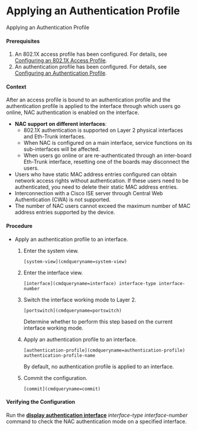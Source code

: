 Applying an Authentication Profile
==================================

Applying an Authentication Profile

#### Prerequisites

1. An 802.1X access profile has been configured. For details, see [Configuring an 802.1X Access Profile](galaxy_nac_cfg_0048.html).
2. An authentication profile has been configured. For details, see [Configuring an Authentication Profile](galaxy_nac_cfg_0054.html).

#### Context

After an access profile is bound to an authentication profile and the authentication profile is applied to the interface through which users go online, NAC authentication is enabled on the interface.

* **NAC support on different interfaces**:
  + 802.1X authentication is supported on Layer 2 physical interfaces and Eth-Trunk interfaces.
  + When NAC is configured on a main interface, service functions on its sub-interfaces will be affected.
  + When users go online or are re-authenticated through an inter-board Eth-Trunk interface, resetting one of the boards may disconnect the users.
* Users who have static MAC address entries configured can obtain network access rights without authentication. If these users need to be authenticated, you need to delete their static MAC address entries.
* Interconnection with a Cisco ISE server through Central Web Authentication (CWA) is not supported.
* The number of NAC users cannot exceed the maximum number of MAC address entries supported by the device.


#### Procedure

* Apply an authentication profile to an interface.
  
  
  1. Enter the system view.
     ```
     [system-view](cmdqueryname=system-view)
     ```
  2. Enter the interface view.
     ```
     [interface](cmdqueryname=interface) interface-type interface-number
     ```
  3. Switch the interface working mode to Layer 2.
     ```
     [portswitch](cmdqueryname=portswitch)
     ```
     
     Determine whether to perform this step based on the current interface working mode.
  4. Apply an authentication profile to an interface.
     ```
     [authentication-profile](cmdqueryname=authentication-profile) authentication-profile-name
     ```
     
     By default, no authentication profile is applied to an interface.
  5. Commit the configuration.
     ```
     [commit](cmdqueryname=commit)
     ```

#### Verifying the Configuration

Run the [**display authentication interface**](cmdqueryname=display+authentication+interface) *interface-type interface-number* command to check the NAC authentication mode on a specified interface.